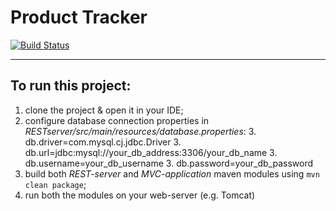 # Product Tracker

[![Build Status](https://api.travis-ci.org/IF-072/Product-Tracker.svg?branch=develop)](https://travis-ci.org/IF-072/Product-Tracker)
***

## To run this project:

1. clone the project & open it in your IDE;
3. configure database connection properties in *RESTserver/src/main/resources/database.properties*:
	3. db.driver=com.mysql.cj.jdbc.Driver
	3. db.url=jdbc:mysql://your_db_address:3306/your_db_name
	3. db.username=your_db_username
	3. db.password=your_db_password
4. build both *REST-server* and *MVC-application* maven modules using `mvn clean package`;
5. run both the modules on your web-server (e.g. Tomcat)
